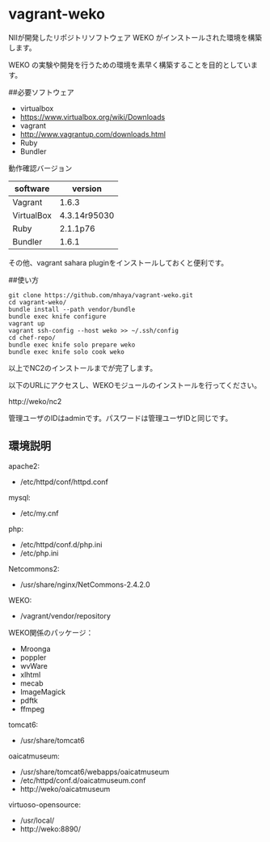 vagrant-weko
======

NIIが開発したリポジトリソフトウェア WEKO がインストールされた環境を構築します。

WEKO の実験や開発を行うための環境を素早く構築することを目的としています。

##必要ソフトウェア

* virtualbox
 * https://www.virtualbox.org/wiki/Downloads
* vagrant
 * http://www.vagrantup.com/downloads.html
* Ruby
 * Bundler

動作確認バージョン

| software  | version    |
|-----------|------------|
|Vagrant    |1.6.3       |
|VirtualBox |4.3.14r95030|
|Ruby       |2.1.1p76    |
|Bundler    |1.6.1       |

その他、vagrant sahara pluginをインストールしておくと便利です。

##使い方

    git clone https://github.com/mhaya/vagrant-weko.git
    cd vagrant-weko/
    bundle install --path vendor/bundle
    bundle exec knife configure
    vagrant up
    vagrant ssh-config --host weko >> ~/.ssh/config
    cd chef-repo/
	bundle exec knife solo prepare weko
    bundle exec knife solo cook weko

以上でNC2のインストールまでが完了します。

以下のURLにアクセスし、WEKOモジュールのインストールを行ってください。

http://weko/nc2

管理ユーザのIDはadminです。パスワードは管理ユーザIDと同じです。

## 環境説明

apache2:
- /etc/httpd/conf/httpd.conf

mysql:
- /etc/my.cnf

php:
- /etc/httpd/conf.d/php.ini
- /etc/php.ini

Netcommons2:
- /usr/share/nginx/NetCommons-2.4.2.0

WEKO:
- /vagrant/vendor/repository

WEKO関係のパッケージ：
- Mroonga
- poppler
- wvWare
- xlhtml
- mecab
- ImageMagick
- pdftk
- ffmpeg

tomcat6:
- /usr/share/tomcat6

oaicatmuseum:
- /usr/share/tomcat6/webapps/oaicatmuseum
- /etc/httpd/conf.d/oaicatmuseum.conf
- http://weko/oaicatmuseum

virtuoso-opensource:
- /usr/local/
- http://weko:8890/

